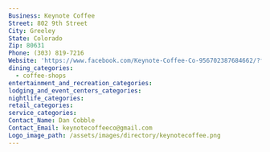 ```yaml
---
Business: Keynote Coffee
Street: 802 9th Street
City: Greeley
State: Colorado
Zip: 80631
Phone: (303) 819-7216
Website: 'https://www.facebook.com/Keynote-Coffee-Co-956702387684662/?fref=ts'
dining_categories:
  - coffee-shops
entertainment_and_recreation_categories:
lodging_and_event_centers_categories:
nightlife_categories:
retail_categories:
service_categories:
Contact_Name: Dan Cobble
Contact_Email: keynotecoffeeco@gmail.com
Logo_image_path: /assets/images/directory/keynotecoffee.png
---
```




